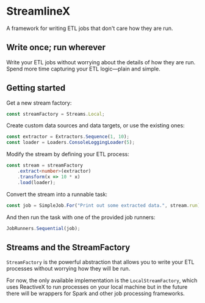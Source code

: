 # StreamlineX
A framework for writing ETL jobs that don't care how they are run.

## Write once; run wherever
Write your ETL jobs without worrying about the details of how they are run. Spend more time capturing your ETL logic—plain and simple.

## Getting started

Get a new stream factory:
```typescript
const streamFactory = Streams.Local;
```

Create custom data sources and data targets, or use the existing ones:
```typescript
const extractor = Extractors.Sequence(1, 10);
const loader = Loaders.ConsoleLoggingLoader(5);
```

Modify the stream by defining your ETL process:
```typescript
const stream = streamFactory
	.extract<number>(extractor)
	.transform(x => 10 * x)
    .load(loader);
```

Convert the stream into a runnable task:
```typescript
const job = SimpleJob.For("Print out some extracted data.", stream.run);
```

And then run the task with one of the provided job runners:
```typescript
JobRunners.Sequential(job);
```


## Streams and the StreamFactory
`StreamFactory` is the powerful abstraction that allows you to write your ETL processes without worrying how they will be run.

For now, the only available implementation is the `LocalStreamFactory`, which uses ReactiveX to run processes on your local machine but in the future there will be wrappers for Spark and other job processing frameworks.